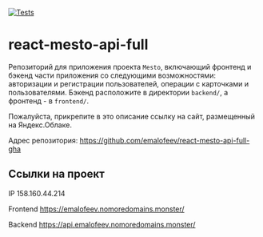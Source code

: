 [![Tests](https://github.com/emalofeev/react-mesto-api-full-gha/actions/workflows/tests.yml/badge.svg)](https://github.com/emalofeev/react-mesto-api-full-gha/actions/workflows/tests.yml)
# react-mesto-api-full
Репозиторий для приложения проекта `Mesto`, включающий фронтенд и бэкенд части приложения со следующими возможностями: авторизации и регистрации пользователей, операции с карточками и пользователями. Бэкенд расположите в директории `backend/`, а фронтенд - в `frontend/`. 
  
Пожалуйста, прикрепите в это описание ссылку на сайт, размещенный на Яндекс.Облаке.

Адрес репозитория: https://github.com/emalofeev/react-mesto-api-full-gha

## Ссылки на проект

IP 158.160.44.214

Frontend https://emalofeev.nomoredomains.monster/

Backend https://api.emalofeev.nomoredomains.monster/
